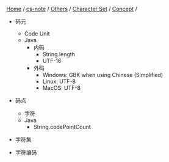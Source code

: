 [Home](https://mengxianbin.github.io) /
[cs-note](https://mengxianbin.github.io/cs-note/content) /
[Others](https://mengxianbin.github.io/cs-note/content/Others) /
[Character Set](https://mengxianbin.github.io/cs-note/content/Others/Character%20Set) /
[Concept](https://mengxianbin.github.io/cs-note/content/Others/Character%20Set/Concept) /

* 码元
    * Code Unit
    * Java
        * 内码
            * String.length
            * UTF-16
        * 外码
            * Windows: GBK when using Chinese (Simplified)
            * Linux: UTF-8
            * MacOS: UTF-8

* 码点
    * 字符
    * Java
        * String.codePointCount

* 字符集

* 字符编码
